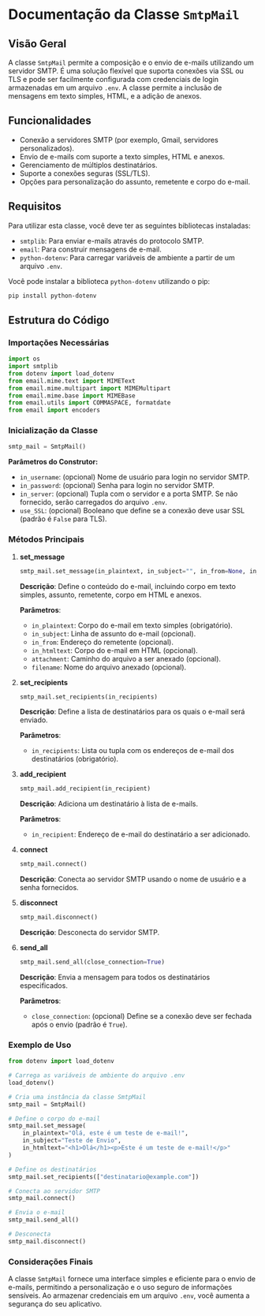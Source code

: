 
# Documentação da Classe `SmtpMail`

## Visão Geral

A classe `SmtpMail` permite a composição e o envio de e-mails utilizando um servidor SMTP. É uma solução flexível que suporta conexões via SSL ou TLS e pode ser facilmente configurada com credenciais de login armazenadas em um arquivo `.env`. A classe permite a inclusão de mensagens em texto simples, HTML, e a adição de anexos.

## Funcionalidades

- Conexão a servidores SMTP (por exemplo, Gmail, servidores personalizados).
- Envio de e-mails com suporte a texto simples, HTML e anexos.
- Gerenciamento de múltiplos destinatários.
- Suporte a conexões seguras (SSL/TLS).
- Opções para personalização do assunto, remetente e corpo do e-mail.

## Requisitos

Para utilizar esta classe, você deve ter as seguintes bibliotecas instaladas:

- `smtplib`: Para enviar e-mails através do protocolo SMTP.
- `email`: Para construir mensagens de e-mail.
- `python-dotenv`: Para carregar variáveis de ambiente a partir de um arquivo `.env`.

Você pode instalar a biblioteca `python-dotenv` utilizando o pip:

```bash
pip install python-dotenv
```

## Estrutura do Código

### Importações Necessárias

```python
import os
import smtplib
from dotenv import load_dotenv
from email.mime.text import MIMEText
from email.mime.multipart import MIMEMultipart
from email.mime.base import MIMEBase
from email.utils import COMMASPACE, formatdate
from email import encoders
```

### Inicialização da Classe

```python
smtp_mail = SmtpMail()
```

**Parâmetros do Construtor:**
- `in_username`: (opcional) Nome de usuário para login no servidor SMTP.
- `in_password`: (opcional) Senha para login no servidor SMTP.
- `in_server`: (opcional) Tupla com o servidor e a porta SMTP. Se não fornecido, serão carregados do arquivo `.env`.
- `use_SSL`: (opcional) Booleano que define se a conexão deve usar SSL (padrão é `False` para TLS).

### Métodos Principais

1. **set_message**

   ```python
   smtp_mail.set_message(in_plaintext, in_subject="", in_from=None, in_htmltext=None, attachment=None, filename=None)
   ```

   **Descrição**: Define o conteúdo do e-mail, incluindo corpo em texto simples, assunto, remetente, corpo em HTML e anexos.

   **Parâmetros**:
   - `in_plaintext`: Corpo do e-mail em texto simples (obrigatório).
   - `in_subject`: Linha de assunto do e-mail (opcional).
   - `in_from`: Endereço do remetente (opcional).
   - `in_htmltext`: Corpo do e-mail em HTML (opcional).
   - `attachment`: Caminho do arquivo a ser anexado (opcional).
   - `filename`: Nome do arquivo anexado (opcional).

2. **set_recipients**

   ```python
   smtp_mail.set_recipients(in_recipients)
   ```

   **Descrição**: Define a lista de destinatários para os quais o e-mail será enviado.

   **Parâmetros**:
   - `in_recipients`: Lista ou tupla com os endereços de e-mail dos destinatários (obrigatório).

3. **add_recipient**

   ```python
   smtp_mail.add_recipient(in_recipient)
   ```

   **Descrição**: Adiciona um destinatário à lista de e-mails.

   **Parâmetros**:
   - `in_recipient`: Endereço de e-mail do destinatário a ser adicionado.

4. **connect**

   ```python
   smtp_mail.connect()
   ```

   **Descrição**: Conecta ao servidor SMTP usando o nome de usuário e a senha fornecidos.

5. **disconnect**

   ```python
   smtp_mail.disconnect()
   ```

   **Descrição**: Desconecta do servidor SMTP.

6. **send_all**

   ```python
   smtp_mail.send_all(close_connection=True)
   ```

   **Descrição**: Envia a mensagem para todos os destinatários especificados.

   **Parâmetros**:
   - `close_connection`: (opcional) Define se a conexão deve ser fechada após o envio (padrão é `True`).

### Exemplo de Uso

```python
from dotenv import load_dotenv

# Carrega as variáveis de ambiente do arquivo .env
load_dotenv()

# Cria uma instância da classe SmtpMail
smtp_mail = SmtpMail()

# Define o corpo do e-mail
smtp_mail.set_message(
    in_plaintext="Olá, este é um teste de e-mail!",
    in_subject="Teste de Envio",
    in_htmltext="<h1>Olá</h1><p>Este é um teste de e-mail!</p>"
)

# Define os destinatários
smtp_mail.set_recipients(["destinatario@example.com"])

# Conecta ao servidor SMTP
smtp_mail.connect()

# Envia o e-mail
smtp_mail.send_all()

# Desconecta
smtp_mail.disconnect()
```

### Considerações Finais

A classe `SmtpMail` fornece uma interface simples e eficiente para o envio de e-mails, permitindo a personalização e o uso seguro de informações sensíveis. Ao armazenar credenciais em um arquivo `.env`, você aumenta a segurança do seu aplicativo.
